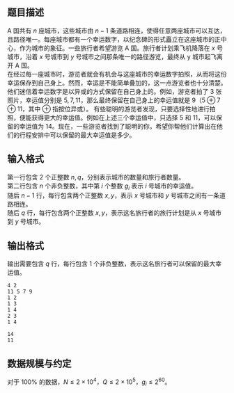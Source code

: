 ## 题目描述

A 国共有 $n$ 座城市，这些城市由 $n-1$ 条道路相连，使得任意两座城市可以互达，且路径唯一。每座城市都有一个幸运数字，以纪念碑的形式矗立在这座城市的正中心，作为城市的象征。一些旅行者希望游览 A 国。旅行者计划乘飞机降落在 $x$ 号城市，沿着 $x$ 号城市到 $y$ 号城市之间那条唯一的路径游览，最终从 y 城市起飞离开 A 国。  
在经过每一座城市时，游览者就会有机会与这座城市的幸运数字拍照，从而将这份幸运保存到自己身上。然而，幸运是不能简单叠加的，这一点游览者也十分清楚。他们迷信着幸运数字是以异或的方式保留在自己身上的。例如，游览者拍了 $3$ 张照片，幸运值分别是 $5,7,11$，那么最终保留在自己身上的幸运值就是 $9$（$5 \oplus 7 \oplus 11$，其中 $\oplus$ 指按位异或）。
有些聪明的游览者发现，只要选择性地进行拍照，便能获得更大的幸运值。例如在上述三个幸运值中，只选择 $5$ 和 $11$，可以保留的幸运值为 $14$。现在，一些游览者找到了聪明的你，希望你帮他们计算出在他们的行程安排中可以保留的最大幸运值是多少。

## 输入格式

第一行包含 $2$ 个正整数 $n,q$，分别表示城市的数量和旅行者数量。  
第二行包含 $n$ 个非负整数，其中第 $i$ 个整数 $g_i$ 表示 $i$ 号城市的幸运值。  
随后 $n-1$ 行，每行包含两个正整数 $x,y$，表示 $x$ 号城市和 $y$ 号城市之间有一条道路相连。  
随后 $q$ 行，每行包含两个正整数 $x,y$，表示这名旅行者的旅行计划是从 $x$ 号城市到 $y$ 号城市。

## 输出格式

输出需要包含 $q$ 行，每行包含 $1$ 个非负整数，表示这名旅行者可以保留的最大幸运值。

```input1
4 2
11 5 7 9
1 2
1 3
1 4
2 3
1 4
```

```output1
14 
11
```

## 数据规模与约定

对于 $100\%$ 的数据，$N \leq 2 \times 10^4$，$Q \leq 2 \times 10^5$，$g_i \leq 2^{60}$。